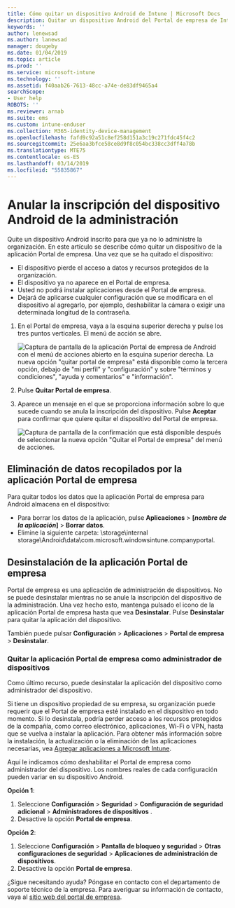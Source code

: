```yaml
---
title: Cómo quitar un dispositivo Android de Intune | Microsoft Docs
description: Quitar un dispositivo Android del Portal de empresa de Intune
keywords: ''
author: lenewsad
ms.author: lanewsad
manager: dougeby
ms.date: 01/04/2019
ms.topic: article
ms.prod: ''
ms.service: microsoft-intune
ms.technology: ''
ms.assetid: f40aab26-7613-48cc-a74e-de83df9465a4
searchScope:
- User help
ROBOTS: ''
ms.reviewer: arnab
ms.suite: ems
ms.custom: intune-enduser
ms.collection: M365-identity-device-management
ms.openlocfilehash: fafd9c92a51c8ef258d151a3c19c271fdc45f4c2
ms.sourcegitcommit: 25e6aa3bfce58ce8d9f8c054bc338cc3dff4a78b
ms.translationtype: MTE75
ms.contentlocale: es-ES
ms.lasthandoff: 03/14/2019
ms.locfileid: "55835867"
---
```

# <a name="unenroll-your-android-device-from-management"></a>Anular la inscripción del dispositivo Android de la administración  

Quite un dispositivo Android inscrito para que ya no lo administre la organización. En este artículo se describe cómo quitar un dispositivo de la aplicación Portal de empresa. Una vez que se ha quitado el dispositivo:  

* El dispositivo pierde el acceso a datos y recursos protegidos de la organización.
* El dispositivo ya no aparece en el Portal de empresa.
* Usted no podrá instalar aplicaciones desde el Portal de empresa.
* Dejará de aplicarse cualquier configuración que se modificara en el dispositivo al agregarlo, por ejemplo, deshabilitar la cámara o exigir una determinada longitud de la contraseña.  

1. En el Portal de empresa, vaya a la esquina superior derecha y pulse los tres puntos verticales. El menú de acción se abre.

   ![Captura de pantalla de la aplicación Portal de empresa de Android con el menú de acciones abierto en la esquina superior derecha. La nueva opción "quitar portal de empresa" está disponible como la tercera opción, debajo de "mi perfil" y "configuración" y sobre "términos y condiciones", "ayuda y comentarios" e "información".](./media/android_remove_cp_menu_action_after_1705.png)

2. Pulse **Quitar Portal de empresa**.  

3. Aparece un mensaje en el que se proporciona información sobre lo que sucede cuando se anula la inscripción del dispositivo. Pulse **Aceptar** para confirmar que quiere quitar el dispositivo del Portal de empresa.

   ![Captura de pantalla de la confirmación que está disponible después de seleccionar la nueva opción "Quitar el Portal de empresa" del menú de acciones.](./media/android_remove_cp_menu_confirmation_after_1705.png)

## <a name="remove-data-collected-by-the-company-portal-app"></a>Eliminación de datos recopilados por la aplicación Portal de empresa  

Para quitar todos los datos que la aplicación Portal de empresa para Android almacena en el dispositivo:

-   Para borrar los datos de la aplicación, pulse **Aplicaciones** > **[*nombre de la aplicación*]** > **Borrar datos**.
-   Elimine la siguiente carpeta: \storage\internal storage\Android\data\com.microsoft.windowsintune.companyportal.

## <a name="uninstall-the-company-portal-app"></a>Desinstalación de la aplicación Portal de empresa  
Portal de empresa es una aplicación de administración de dispositivos. No se puede desinstalar mientras no se anule la inscripción del dispositivo de la administración. Una vez hecho esto, mantenga pulsado el icono de la aplicación Portal de empresa hasta que vea **Desinstalar**. Pulse **Desinstalar** para quitar la aplicación del dispositivo.  

También puede pulsar **Configuración** > **Aplicaciones** > **Portal de empresa** > **Desinstalar**.  

### <a name="remove-the-company-portal-app-as-a-device-administrator"></a>Quitar la aplicación Portal de empresa como administrador de dispositivos  
Como último recurso, puede desinstalar la aplicación del dispositivo como administrador del dispositivo.  

Si tiene un dispositivo propiedad de su empresa, su organización puede requerir que el Portal de empresa esté instalado en el dispositivo en todo momento. Si lo desinstala, podría perder acceso a los recursos protegidos de la compañía, como correo electrónico, aplicaciones, Wi-Fi o VPN, hasta que se vuelva a instalar la aplicación. Para obtener más información sobre la instalación, la actualización o la eliminación de las aplicaciones necesarias, vea [Agregar aplicaciones a Microsoft Intune](https://docs.microsoft.com/intune/apps-add#apps-that-are-added-automatically-by-intune).  

Aquí le indicamos cómo deshabilitar el Portal de empresa como administrador del dispositivo. Los nombres reales de cada configuración pueden variar en su dispositivo Android.  

**Opción 1**:  
1. Seleccione **Configuración** > **Seguridad** > **Configuración de seguridad adicional** > **Administradores de dispositivos** .  
2. Desactive la opción **Portal de empresa**.  

**Opción 2**:  
1. Seleccione **Configuración** > **Pantalla de bloqueo y seguridad** > **Otras configuraciones de seguridad** > **Aplicaciones de administración de dispositivos**.  
2. Desactive la opción **Portal de empresa**.    

¿Sigue necesitando ayuda? Póngase en contacto con el departamento de soporte técnico de la empresa. Para averiguar su información de contacto, vaya al [sitio web del portal de empresa](https://go.microsoft.com/fwlink/?linkid=2010980).
